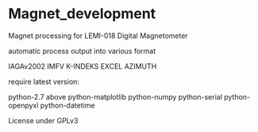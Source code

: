 # Magnet_development

Magnet processing for LEMI-018 Digital Magnetometer

automatic process output into various format

IAGAv2002
IMFV
K-INDEKS
EXCEL
AZIMUTH

require latest version:

python-2.7 above
python-matplotlib
python-numpy
python-serial
python-openpyxl
python-datetime

License under GPLv3
